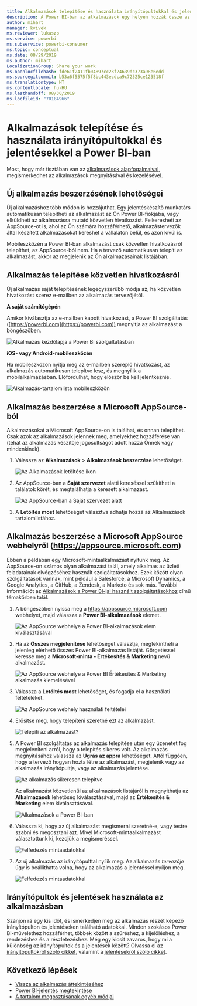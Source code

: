 ```yaml
---
title: Alkalmazások telepítése és használata irányítópultokkal és jelentésekkel a Power BI-ban
description: A Power BI-ban az alkalmazások egy helyen hozzák össze az összefüggő irányítópultokat és jelentéseket.
author: mihart
manager: kvivek
ms.reviewer: lukaszp
ms.service: powerbi
ms.subservice: powerbi-consumer
ms.topic: conceptual
ms.date: 08/29/2019
ms.author: mihart
LocalizationGroup: Share your work
ms.openlocfilehash: fde61f2411fb04897cc23f24639dc373a98e6edd
ms.sourcegitcommit: b53a6f5575f5f8bc443ecdca9c72525ce123518f
ms.translationtype: HT
ms.contentlocale: hu-HU
ms.lasthandoff: 08/30/2019
ms.locfileid: "70184966"
---
```

# <a name="install-and-use-apps-with-dashboards-and-reports-in-power-bi"></a>Alkalmazások telepítése és használata irányítópultokkal és jelentésekkel a Power BI-ban
Most, hogy már tisztában van az [alkalmazások alapfogalmaival](end-user-apps.md), megismerkedhet az alkalmazások megnyitásával és kezelésével. 

## <a name="ways-to-get-a-new-app"></a>Új alkalmazás beszerzésének lehetőségei
Új alkalmazáshoz több módon is hozzájuthat. Egy jelentéskészítő munkatárs automatikusan telepítheti az alkalmazást az Ön Power BI-fiókjába, vagy elküldheti az alkalmazásra mutató közvetlen hivatkozást. Felkeresheti az AppSource-ot is, ahol az Ön számára hozzáférhető, alkalmazástervezők által készített alkalmazásokat kereshet a vállalaton belül, és azon kívül is. 

Mobileszközén a Power BI-ban alkalmazást csak közvetlen hivatkozásról telepíthet, az AppSource-ból nem. Ha a tervező automatikusan telepíti az alkalmazást, akkor az megjelenik az Ön alkalmazásainak listájában.

## <a name="install-an-app-from-a-direct-link"></a>Alkalmazás telepítése közvetlen hivatkozásról
Új alkalmazás saját telepítésének legegyszerűbb módja az, ha közvetlen hivatkozást szerez e-mailben az alkalmazás tervezőjétől.  

**A saját számítógépén** 

Amikor kiválasztja az e-mailben kapott hivatkozást, a Power BI szolgáltatás ([https://powerbi.com](https://powerbi.com)) megnyitja az alkalmazást a böngészőben. 

![Alkalmazás kezdőlapja a Power BI szolgáltatásban](./media/end-user-app-view/power-bi-app-from-link.png)

**iOS- vagy Android-mobileszközén** 

Ha mobileszközön nyitja meg az e-mailben szereplő hivatkozást, az alkalmazás automatikusan telepítve lesz, és megnyílik a mobilalkalmazásban. Előfordulhat, hogy először be kell jelentkeznie. 

![Alkalmazás-tartalomlista mobileszközön](./media/end-user-app-view/power-bi-ios.png)

## <a name="get-the-app-from-microsoft-appsource"></a>Alkalmazás beszerzése a Microsoft AppSource-ból
Alkalmazásokat a Microsoft AppSource-on is találhat, és onnan telepíthet. Csak azok az alkalmazások jelennek meg, amelyekhez hozzáférése van (tehát az alkalmazás készítője jogosultságot adott hozzá Önnek vagy mindenkinek).

1. Válassza az **Alkalmazások**  > **Alkalmazások beszerzése** lehetőséget. 
   
    ![Az Alkalmazások letöltése ikon](./media/end-user-app-view/power-bi-get-app2.png)    
2. Az AppSource-ban a **Saját szervezet** alatti kereséssel szűkítheti a találatok körét, és megtalálhatja a keresett alkalmazást.
   
    ![Az AppSource-ban a Saját szervezet alatt](./media/end-user-app-view/power-bi-opportunity-app.png)
3. A **Letöltés most** lehetőséget választva adhatja hozzá az Alkalmazások tartalomlistához. 

## <a name="get-an-app-from-the-microsoft-appsource-website-httpsappsourcemicrosoftcom"></a>Alkalmazás beszerzése a Microsoft AppSource webhelyről (https://appsource.microsoft.com)
Ebben a példában egy Microsoft-mintaalkalmazást nyitunk meg. Az AppSource-on számos olyan alkalmazást talál, amely alkalmas az üzleti feladatainak elvégzéséhez használt szolgáltatásokhoz.  Ezek között olyan szolgáltatások vannak, mint például a Salesforce, a Microsoft Dynamics, a Google Analytics, a GitHub, a Zendesk, a Marketo és sok más. További információt az [Alkalmazások a Power BI-jal használt szolgáltatásokhoz](../service-connect-to-services.md) című témakörben talál. 

1. A böngészőben nyissa meg a https://appsource.microsoft.com webhelyet, majd válassza a **Power BI-alkalmazások** elemet.

    ![Az AppSource webhelye a Power BI-alkalmazások elem kiválasztásával  ](./media/end-user-apps/power-bi-appsource.png)


2. Ha az **Összes megjelenítése** lehetőséget választja, megtekintheti a jelenleg elérhető összes Power BI-alkalmazás listáját. Görgetéssel keresse meg a **Microsoft-minta - Értékesítés & Marketing** nevű alkalmazást.

    ![Az AppSource webhelye a Power BI Értékesítés & Marketing alkalmazás kiemelésével  ](./media/end-user-apps/power-bi-appsource-samples.png)

3. Válassza a **Letöltés most** lehetőséget, és fogadja el a használati feltételeket.

    ![Az AppSource webhely használati feltételei ](./media/end-user-apps/power-bi-permission.png)


4. Erősítse meg, hogy telepíteni szeretné ezt az alkalmazást.

    ![Telepíti az alkalmazást?  ](./media/end-user-apps/power-bi-app-install.png)

5. A Power BI szolgáltatás az alkalmazás telepítése után egy üzenetet fog megjeleníteni arról, hogy a telepítés sikeres volt. Az alkalmazás megnyitásához válassza az **Ugrás az appra** lehetőséget. Attól függően, hogy a tervező hogyan hozta létre az alkalmazást, megjelenik vagy az alkalmazás irányítópultja, vagy az alkalmazás jelentése.

    ![Az alkalmazás sikeresen telepítve ](./media/end-user-apps/power-bi-app-ready.png)

    Az alkalmazást közvetlenül az alkalmazások listájáról is megnyithatja az **Alkalmazások** lehetőség kiválasztásával, majd az **Értékesítés & Marketing** elem kiválasztásával.

    ![Alkalmazások a Power BI-ban](./media/end-user-apps/power-bi-apps.png)


6. Válassza ki, hogy az új alkalmazást megismerni szeretné-e, vagy testre szabni és megosztani azt. Mivel Microsoft-mintaalkalmazást választottunk ki, kezdjük a megismeréssel. 

    ![Felfedezés mintaadatokkal](./media/end-user-apps/power-bi-explore.png)

7.  Az új alkalmazás az irányítópulttal nyílik meg. Az alkalmazás *tervezője* úgy is beállíthatta volna, hogy az alkalmazás a jelentéssel nyíljon meg.  

    ![Felfedezés mintaadatokkal](./media/end-user-apps/power-bi-new-app.png)




## <a name="interact-with-the-dashboards-and-reports-in-the-app"></a>Irányítópultok és jelentések használata az alkalmazásban
Szánjon rá egy kis időt, és ismerkedjen meg az alkalmazás részét képező irányítópulton és jelentéseken található adatokkal. Minden szokásos Power BI-művelethez hozzáférhet, többek között a szűréshez, a kijelöléshez, a rendezéshez és a részletezéshez.  Még egy kicsit zavaros, hogy mi a különbség az irányítópultok és a jelentések között?  Olvassa el az [irányítópultokról szóló cikket](end-user-dashboards.md), valamint a [jelentésekről szóló cikket](end-user-reports.md).  




## <a name="next-steps"></a>Következő lépések
* [Vissza az alkalmazás áttekintéséhez](end-user-apps.md)
* [Power BI-jelentés megtekintése](end-user-report-open.md)
* [A tartalom megosztásának egyéb módjai](end-user-shared-with-me.md)
